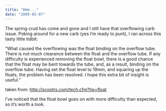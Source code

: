 ```yaml
---
title: "Hmm..."
date: "2009-05-07"
---
```


<div class="content">
<p>The spring crud has come and gone and I still have that overflowing carb
issue. Poking around for a new carb (yes I’m ready to punt), I ran across this
tasty little tidbit:</p>
<p>“What caused the overflowing was the float binding on the overflow tube. There
is not much clearance between the float and the overflow tube. If any
difficulty is experienced removing the float bowl, there is a good chance that
the float may be bent towards the tube, and, as a result, binding on the
overflow tube. Having set the float level to 19mm, and squaring up the floats,
the problem has been resolved. I hope this extra bit of insight is useful.”</p>
<p>taken from: <a href="http://scootrs.com/tech.cfm?tip=float" target="_blank"> http://scootrs.com/tech.cfm?tip=float
</a></p>
<p>I’ve noticed that the float bowl goes on with more difficulty than expected,
so it’s worth a look.</p>
</div>
